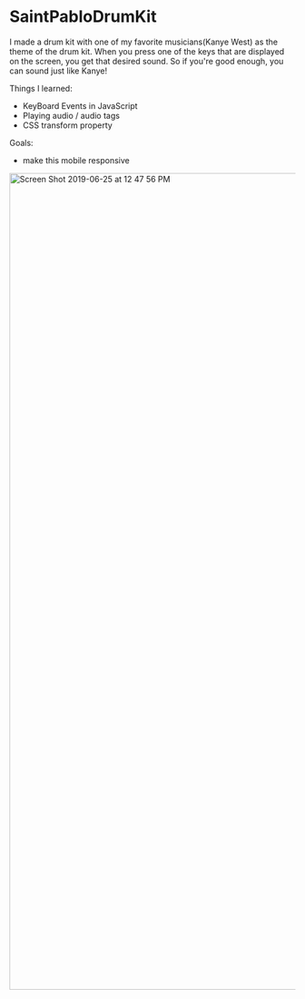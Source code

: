 # SaintPabloDrumKit

I made a drum kit with one of my favorite musicians(Kanye West) as the theme of the drum kit.
When you press one of the keys that are displayed on the screen, you get that desired sound.
So if you're good enough, you can sound just like Kanye!

Things I learned:

- KeyBoard Events in JavaScript 
- Playing audio / audio tags 
- CSS transform property

Goals: 
- make this mobile responsive 


<img width="1440" alt="Screen Shot 2019-06-25 at 12 47 56 PM" src="https://user-images.githubusercontent.com/29503790/60117203-96ccff00-9747-11e9-9676-dd8623017ae4.png">
